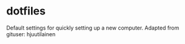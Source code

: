 dotfiles
========

Default settings for quickly setting up a new computer. Adapted from gituser: hjuutilainen 
